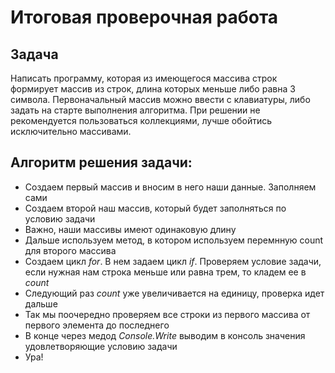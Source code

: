  # Итоговая проверочная работа
 ## Задача
 Написать программу, которая из имеющегося массива строк формирует массив из строк, длина которых меньше либо равна 3 символа. Первоначальный массив можно ввести с клавиатуры, либо задать на старте выполнения алгоритма. При решении не рекомендуется пользоваться коллекциями, лучше обойтись исключительно массивами.
 ## Алгоритм решения задачи:
 * Создаем первый массив и вносим в него наши данные. Заполняем сами
 * Создаем второй наш массив, который будет заполняться по условию задачи
 * Важно, наши массивы имеют одинаковую длину
 * Дальше используем метод, в котором используем перемнную count для второго массива 
 * Создаем цикл *for*. В нем задаем цикл *if*. Проверяем условие задачи, если нужная нам строка меньше или равна трем, то кладем ее в *count*
 * Следующий раз *count* уже увеличивается на единицу, проверка идет дальше 
 * Так мы поочередно проверяем все строки из первого массива от первого элемента до последнего
 * В конце через медод *Console.Write* выводим в консоль значения удовлетворяющие условию задачи
 * Ура! 